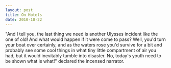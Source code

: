 ```yaml
---
layout: post
title: On Hotels
date: 2010-10-22
---
```

"And I tell you, the last thing we need is another Ulysses incident like
      the one of old! And what would happen if it were come to pass? Well, you'd turn your boat over
      certainly, and as the waters rose you'd survive for a bit and probably see some cool things in
      what tiny little compartment of air you had, but it would inevitably tumble into disaster. No,
      today's youth need to be shown what is what!" declared the incensed narrator.